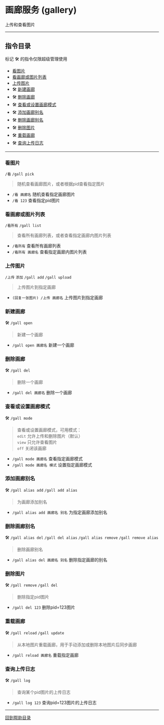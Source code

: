 # 画廊服务 (gallery)

上传和查看图片

---

## 指令目录

标记 🛠️ 的指令仅限超级管理使用

- [看图片](#看图片)
- [看画廊或图片列表](#看画廊或图片列表)
- [上传图片](#上传图片)
- 🛠️ [新建画廊](#新建画廊)
- 🛠️ [删除画廊](#删除画廊)
- 🛠️ [查看或设置画廊模式](#查看或设置画廊模式)
- 🛠️ [添加画廊别名](#添加画廊别名)
- 🛠️ [删除画廊别名](#删除画廊别名)
- 🛠️ [删除图片](#删除图片)
- 🛠️ [重载画廊](#重载画廊)
- 🛠️ [查询上传日志](#查询上传日志)

---

### 看图片
`/看` `/gall pick`
> 随机查看画廊图片，或者根据pid查看指定图片  

- `/看 画廊名` 随机查看指定画廊图片
- `/看 123` 查看指定pid图片


### 看画廊或图片列表
`/看所有` `/gall list`
> 查看所有画廊列表，或者查看指定画廊内图片列表

- `/看所有` 查看所有画廊列表
- `/看所有 画廊名` 查看指定画廊内图片列表


### 上传图片
`/上传` `添加` `/gall add` `/gall upload`
> 上传图片到指定画廊  

- `(回复一张图片) /上传 画廊名` 上传图片到指定画廊


### 新建画廊
🛠️ `/gall open`
> 新建一个画廊

- `/gall open 画廊名` 新建一个画廊


### 删除画廊
🛠️ `/gall del`
> 删除一个画廊

- `/gall del 画廊名` 删除一个画廊


### 查看或设置画廊模式
🛠️ `/gall mode`
> 查看或设置画廊模式，可用模式：  
`edit` 允许上传和删除图片（默认）  
`view` 只允许查看图片  
`off` 关闭该画廊  


- `/gall mode 画廊名` 查看指定画廊模式
- `/gall mode 画廊名 模式` 设置指定画廊模式


### 添加画廊别名
🛠️ `/gall alias add` `/gall add alias`
> 为画廊添加别名

- `/gall alias add 画廊名 别名` 为指定画廊添加别名


### 删除画廊别名
🛠️ `/gall alias del` `/gall del alias` `/gall alias remove` `/gall remove alias`
> 删除画廊别名

- `/gall alias del 画廊名 别名` 删除指定画廊的别名


### 删除图片
🛠️ `/gall remove` `/gall del`
> 删除指定pid图片

- `/gall del 123` 删除pid=123图片


### 重载画廊
🛠️ `/gall reload` `/gall update`
> 从本地图片重载画廊，用于手动添加或删除本地图片后同步画廊

- `/gall reload 画廊名` 重载指定画廊


### 查询上传日志
🛠️ `/gall log`
> 查询某个pid图片的上传日志

- `/gall log 123` 查询pid=123图片的上传日志


---

[回到帮助目录](./main.md)